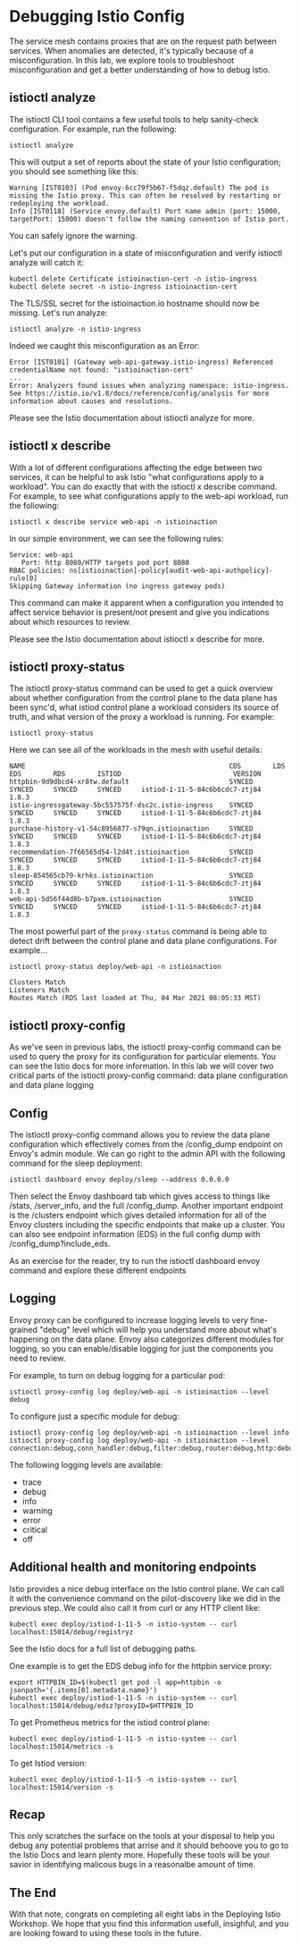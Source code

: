 # Debugging Istio Config
The service mesh contains proxies that are on the request path between services. When anomalies are detected, it's typically because of a misconfiguration. In this lab, we explore tools to troubleshoot misconfiguration and get a better understanding of how to debug Istio.

## istioctl analyze
The istioctl CLI tool contains a few useful tools to help sanity-check configuration. For example, run the following:
```
istioctl analyze
``` 
This will output a set of reports about the state of your Istio configuration; you should see something like this:
```
Warning [IST0103] (Pod envoy-6cc79f5b67-f5dqz.default) The pod is missing the Istio proxy. This can often be resolved by restarting or redeploying the workload.
Info [IST0118] (Service envoy.default) Port name admin (port: 15000, targetPort: 15000) doesn't follow the naming convention of Istio port.
```
You can safely ignore the warning.

Let's put our configuration in a state of misconfiguration and verify istioctl analyze will catch it:
```
kubectl delete Certificate istioinaction-cert -n istio-ingress
kubectl delete secret -n istio-ingress istioinaction-cert
```
The TLS/SSL secret for the istioinaction.io hostname should now be missing. Let's run analyze:
```
istioctl analyze -n istio-ingress
```
Indeed we caught this misconfiguration as an Error:
```
Error [IST0101] (Gateway web-api-gateway.istio-ingress) Referenced credentialName not found: "istioinaction-cert"
...
Error: Analyzers found issues when analyzing namespace: istio-ingress.
See https://istio.io/v1.8/docs/reference/config/analysis for more information about causes and resolutions.
```
Please see the Istio documentation about istioctl analyze for more.

## istioctl x describe
With a lot of different configurations affecting the edge between two services, it can be helpful to ask Istio "what configurations apply to a workload". You can do exactly that with the istioctl x describe command. For example, to see what configurations apply to the web-api workload, run the following:
```
istioctl x describe service web-api -n istioinaction
```
In our simple environment, we can see the following rules:
```
Service: web-api
   Port: http 8080/HTTP targets pod port 8080
RBAC policies: ns[istioinaction]-policy[audit-web-api-authpolicy]-rule[0]
Skipping Gateway information (no ingress gateway pods)
```
This command can make it apparent when a configuration you intended to affect service behavior is present/not present and give you indications about which resources to review.

Please see the Istio documentation about istioctl x describe for more.

## istioctl proxy-status
The istioctl proxy-status command can be used to get a quick overview about whether configuration from the control plane to the data plane has been sync'd, what istiod control plane a workload considers its source of truth, and what version of the proxy a workload is running. For example:
```
istioctl proxy-status
```
Here we can see all of the workloads in the mesh with useful details:
```
NAME                                                   CDS        LDS        EDS        RDS        ISTIOD                            VERSION
httpbin-9d9dbcd4-xr8tw.default                         SYNCED     SYNCED     SYNCED     SYNCED     istiod-1-11-5-84c6b6cdc7-ztj84     1.8.3
istio-ingressgateway-5bc557575f-dsc2c.istio-ingress    SYNCED     SYNCED     SYNCED     SYNCED     istiod-1-11-5-84c6b6cdc7-ztj84     1.8.3
purchase-history-v1-54c8956877-s79qn.istioinaction     SYNCED     SYNCED     SYNCED     SYNCED     istiod-1-11-5-84c6b6cdc7-ztj84     1.8.3
recommendation-7f66565d54-l2d4t.istioinaction          SYNCED     SYNCED     SYNCED     SYNCED     istiod-1-11-5-84c6b6cdc7-ztj84     1.8.3
sleep-854565cb79-krhks.istioinaction                   SYNCED     SYNCED     SYNCED     SYNCED     istiod-1-11-5-84c6b6cdc7-ztj84     1.8.3
web-api-5d56f44d8b-b7pxm.istioinaction                 SYNCED     SYNCED     SYNCED     SYNCED     istiod-1-11-5-84c6b6cdc7-ztj84     1.8.3
```
The most powerful part of the `proxy-status` command is being able to detect drift between the control plane and data plane configurations. For example...
```
istioctl proxy-status deploy/web-api -n istioinaction
```
```
Clusters Match
Listeners Match
Routes Match (RDS last loaded at Thu, 04 Mar 2021 08:05:33 MST)
```
## istioctl proxy-config
As we've seen in previous labs, the istioctl proxy-config command can be used to query the proxy for its configuration for particular elements. You can see the Istio docs for more information. In this lab we will cover two critical parts of the istioctl proxy-config command: data plane configuration and data plane logging

## Config

The istioctl proxy-config command allows you to review the data plane configuration which effectively comes from the /config_dump endpoint on Envoy's admin module. We can go right to the admin API with the following command for the sleep deployment:
```
istioctl dashboard envoy deploy/sleep --address 0.0.0.0
```
Then select the Envoy dashboard tab which gives access to things like /stats, /server_info, and the full /config_dump. Another important endpoint is the /clusters endpoint which gives detailed information for all of the Envoy clusters including the specific endpoints that make up a cluster. You can also see endpoint information (EDS) in the full config dump with /config_dump?include_eds.

As an exercise for the reader, try to run the istioctl dashboard envoy command and explore these different endpoints

## Logging

Envoy proxy can be configured to increase logging levels to very fine-grained "debug" level which will help you understand more about what's happening on the data plane. Envoy also categorizes different modules for logging, so you can enable/disable logging for just the components you need to review.

For example, to turn on debug logging for a particular pod:
```
istioctl proxy-config log deploy/web-api -n istioinaction --level debug
```
To configure just a specific module for debug:
```
istioctl proxy-config log deploy/web-api -n istioinaction --level info
istioctl proxy-config log deploy/web-api -n istioinaction --level connection:debug,conn_handler:debug,filter:debug,router:debug,http:debug,upstream:debug
```
The following logging levels are available:

- trace
- debug
- info
- warning
- error
- critical
- off

## Additional health and monitoring endpoints
Istio provides a nice debug interface on the Istio control plane. We can call it with the convenience command on the pilot-discovery like we did in the previous step. We could also call it from curl or any HTTP client like:
```
kubectl exec deploy/istiod-1-11-5 -n istio-system -- curl localhost:15014/debug/registryz
```
See the Istio docs for a full list of debugging paths.

One example is to get the EDS debug info for the httpbin service proxy:
```
export HTTPBIN_ID=$(kubectl get pod -l app=httpbin -o jsonpath='{.items[0].metadata.name}')
kubectl exec deploy/istiod-1-11-5 -n istio-system -- curl localhost:15014/debug/edsz?proxyID=$HTTPBIN_ID
```
To get Prometheus metrics for the istiod control plane:
```
kubectl exec deploy/istiod-1-11-5 -n istio-system -- curl localhost:15014/metrics -s
```
To get Istiod version:
```
kubectl exec deploy/istiod-1-11-5 -n istio-system -- curl localhost:15014/version -s
```
## Recap
This only scratches the surface on the tools at your disposal to help you debug any potential problems that arrise and it should behoove you to go to the Istio Docs and learn plenty more. Hopefully these tools will be your savior in identifying malicous bugs in a reasonalbe amount of time.

## The End
With that note, congrats on completing all eight labs in the Deploying Istio Workshop. We hope that you find this information usefull, insighful, and you are looking foward to using these tools in the future.